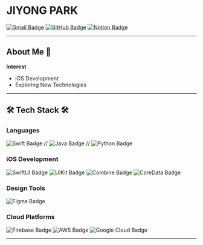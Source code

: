 # JIYONG PARK

[![Gmail Badge](https://img.shields.io/badge/-wlqkr1010@gmail.com-D14836?style=flat&logo=Gmail&logoColor=white)](mailto:wlqkr1010@gmail.com)
[![GitHub Badge](https://img.shields.io/badge/-GitHub-181717?style=flat&logo=GitHub&logoColor=white)](https://github.com/wldydQkr)
[![Notion Badge](https://img.shields.io/badge/-Notion-000000?style=flat&logo=Notion&logoColor=white)](https://ancient-barge-833.notion.site/15f43f75856c807eae2ccc62968308ea?pvs=4)

---

## About Me 🚀

**Interest**
- iOS Development
- Exploring New Technologies

---

## 🛠 Tech Stack 🛠

### **Languages**
![Swift Badge](https://img.shields.io/badge/Swift-FA7343?style=flat-square&logo=swift&logoColor=white)
// ![Java Badge](https://img.shields.io/badge/Java-007396?style=flat-square&logo=java&logoColor=white)
// ![Python Badge](https://img.shields.io/badge/Python-3776AB?style=flat-square&logo=python&logoColor=white)

### **iOS Development**
![SwiftUI Badge](https://img.shields.io/badge/SwiftUI-000000?style=flat-square&logo=swift&logoColor=white)
![UIKit Badge](https://img.shields.io/badge/UIKit-00599C?style=flat-square&logo=uikit&logoColor=white)
![Combine Badge](https://img.shields.io/badge/Combine-FF6F00?style=flat-square&logo=apple&logoColor=white)
![CoreData Badge](https://img.shields.io/badge/CoreData-2D3748?style=flat-square&logo=apple&logoColor=white)

### **Design Tools**
![Figma Badge](https://img.shields.io/badge/Figma-F24E1E?style=flat-square&logo=figma&logoColor=white)

### **Cloud Platforms**
![Firebase Badge](https://img.shields.io/badge/Firebase-FFCA28?style=flat-square&logo=firebase&logoColor=white)
![AWS Badge](https://img.shields.io/badge/AWS-232F3E?style=flat-square&logo=amazon-aws&logoColor=white)
![Google Cloud Badge](https://img.shields.io/badge/Google%20Cloud-4285F4?style=flat-square&logo=google-cloud&logoColor=white)

---

